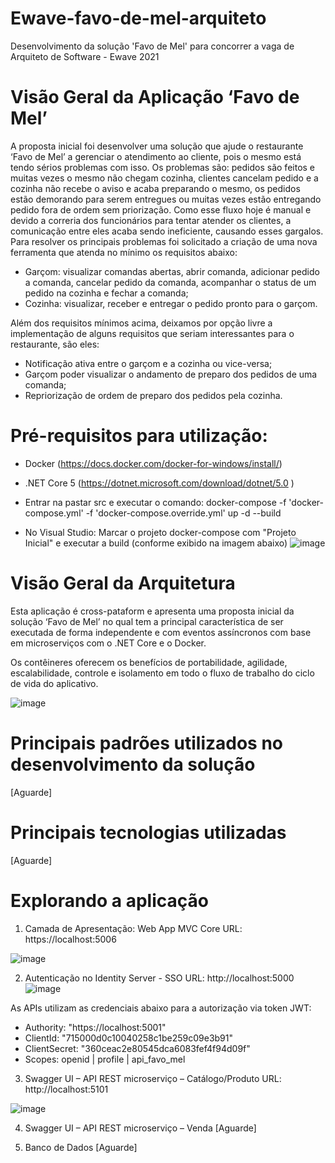 # Ewave-favo-de-mel-arquiteto
Desenvolvimento da solução 'Favo de Mel' para concorrer a vaga de Arquiteto de Software - Ewave 2021

# Visão Geral da Aplicação ‘Favo de Mel’

A proposta inicial foi desenvolver uma solução que ajude o restaurante ‘Favo de Mel’ a gerenciar o atendimento ao cliente, pois o mesmo está tendo sérios problemas com isso. Os problemas são: pedidos são feitos e muitas vezes o mesmo não chegam cozinha, clientes cancelam pedido e a cozinha não recebe o aviso e acaba preparando o mesmo, os pedidos estão demorando para serem entregues ou muitas vezes estão entregando pedido fora de ordem sem priorização.
Como esse fluxo hoje é manual e devido a correria dos funcionários para tentar atender os clientes, a comunicação entre eles acaba sendo ineficiente, causando esses gargalos.
Para resolver os principais problemas foi solicitado a criação de uma nova ferramenta que atenda no mínimo os requisitos abaixo:
- Garçom: visualizar comandas abertas, abrir comanda, adicionar pedido a comanda, cancelar pedido da comanda, acompanhar o status de um pedido na cozinha e fechar a comanda;
- Cozinha: visualizar, receber e entregar o pedido pronto para o garçom.

Além dos requisitos mínimos acima, deixamos por opção livre a implementação de alguns requisitos que seriam interessantes para o restaurante, são eles:
-  Notificação ativa entre o garçom e a cozinha ou vice-versa;
-  Garçom poder visualizar o andamento de preparo dos pedidos de uma comanda;
-  Repriorização de ordem de preparo dos pedidos pela cozinha.

# Pré-requisitos para utilização:
- Docker (https://docs.docker.com/docker-for-windows/install/)
- .NET Core 5 (https://dotnet.microsoft.com/download/dotnet/5.0 )

- Entrar na pastar src e executar o comando:
docker-compose -f 'docker-compose.yml' -f 'docker-compose.override.yml' up -d --build

- No Visual Studio:
Marcar o projeto docker-compose com "Projeto Inicial" e executar a build (conforme exibido na imagem abaixo)
![image](https://user-images.githubusercontent.com/19453244/129209793-73e1f907-d70b-4e3a-887d-12693404b51c.png)

# Visão Geral da Arquitetura

Esta aplicação é cross-pataform e apresenta uma proposta inicial da solução ‘Favo de Mel’ no qual tem a principal característica de ser executada de forma independente e com eventos assíncronos com base em microserviços com o .NET Core e o Docker.

Os contêineres oferecem os benefícios de portabilidade, agilidade, escalabilidade, controle e isolamento em todo o fluxo de trabalho do ciclo de vida do aplicativo. 

![image](https://user-images.githubusercontent.com/19453244/129207906-9c06c7d5-3886-440e-8703-14122bb36550.png)

# Principais padrões utilizados no desenvolvimento da solução
[Aguarde]

# Principais tecnologias utilizadas
[Aguarde]

# Explorando a aplicação
1)	Camada de Apresentação: Web App MVC Core
URL: https://localhost:5006

![image](https://user-images.githubusercontent.com/19453244/129215456-9d120692-6008-4d1a-a730-6cefd9122bc9.png)

2) Autenticação no Identity Server - SSO
URL: http://localhost:5000
![image](https://user-images.githubusercontent.com/19453244/129215180-ac5106d6-0674-4017-8c60-7a9a669cc485.png)

As APIs utilizam as credenciais abaixo para a autorização via token JWT:

- Authority: "https://localhost:5001"
- ClientId: "715000d0c10040258c1be259c09e3b91"
- ClientSecret: "360ceac2e80545dca6083fef4f94d09f"
- Scopes: openid | profile | api_favo_mel

3) Swagger UI – API REST microserviço – Catálogo/Produto
URL: http://localhost:5101

![image](https://user-images.githubusercontent.com/19453244/129218403-fbe97d75-d50e-4627-8a0a-33554de83654.png)


4) Swagger UI – API REST microserviço – Venda
[Aguarde]

5) Banco de Dados
[Aguarde]

